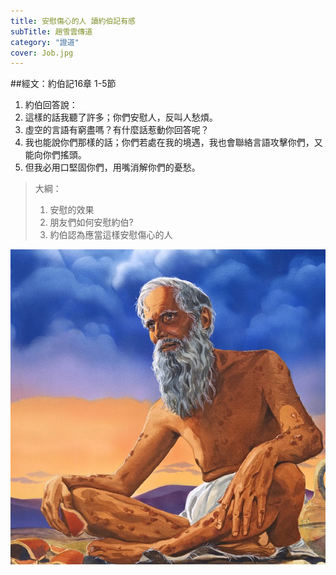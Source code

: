 ```yaml
---
title: 安慰傷心的人 讀約伯記有感
subTitle: 趙雪雲傳道
category: "證道"
cover: Job.jpg
---
```

##經文：約伯記16章 1-5節

1. 約伯回答說：
2. 這樣的話我聽了許多；你們安慰人，反叫人愁煩。
3. 虛空的言語有窮盡嗎？有什麼話惹動你回答呢？
4. 我也能說你們那樣的話；你們若處在我的境遇，我也會聯絡言語攻擊你們，又能向你們搖頭。
5. 但我必用口堅固你們，用嘴消解你們的憂愁。

> 大綱：
>1. 安慰的效果
>2. 朋友們如何安慰約伯?
>3. 約伯認為應當這樣安慰傷心的人



![](./Job.jpg)






